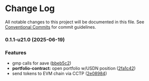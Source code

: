 # Change Log

All notable changes to this project will be documented in this file.
See [Conventional Commits](https://conventionalcommits.org) for commit guidelines.

### 0.1.1-u21.0 (2025-06-19)


### Features

* gmp calls for aave ([bbeb5c2](https://github.com/Agoric/agoric-sdk/commit/bbeb5c2f601bcbafe6fb60fe5f3bea56869735db))
* **portfolio-contract:** open portfolio w/USDN position ([2fa1c42](https://github.com/Agoric/agoric-sdk/commit/2fa1c425fc472b5d2f682392eccc4263a5113710))
* send tokens to EVM chain via CCTP ([2e08984](https://github.com/Agoric/agoric-sdk/commit/2e08984acd045825725c60f88d608f0c47c0f0d3))
